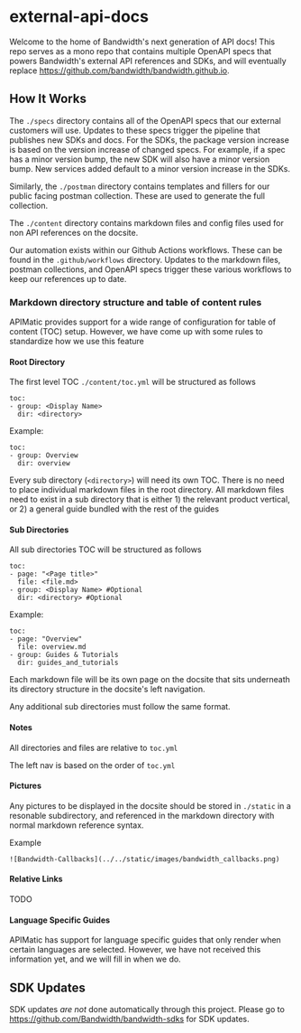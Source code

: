 # external-api-docs

Welcome to the home of Bandwidth's next generation of API docs! This repo serves as a mono repo that contains multiple OpenAPI specs that powers Bandwidth's external API references and SDKs, and will eventually replace https://github.com/bandwidth/bandwidth.github.io.

## How It Works

The `./specs` directory contains all of the OpenAPI specs that our external customers will use. Updates to these specs trigger the pipeline that publishes new SDKs and docs. For the SDKs, the package version increase is based on the version increase of changed specs. For example, if a spec has a minor version bump, the new SDK will also have a minor version bump. New services added default to a minor version increase in the SDKs.

Similarly, the `./postman` directory contains templates and fillers for our public facing postman collection. These are used to generate the full collection.

The `./content` directory contains markdown files and config files used for non API references on the docsite.

Our automation exists within our Github Actions workflows. These can be found in the `.github/workflows` directory. Updates to the markdown files, postman collections, and OpenAPI specs trigger these various workflows to keep our references up to date.

### Markdown directory structure and table of content rules

APIMatic provides support for a wide range of configuration for table of content (TOC) setup. However, we have come up with some rules to standardize how we use this feature

#### Root Directory

The first level TOC `./content/toc.yml` will be structured as follows

```
toc:
- group: <Display Name>
  dir: <directory>
```

Example:

```
toc:
- group: Overview
  dir: overview
```

Every sub directory (`<directory>`) will need its own TOC. There is no need to place individual markdown files in the root directory. All markdown files need to exist in a sub directory that is either 1) the relevant product vertical, or 2) a general guide bundled with the rest of the guides

#### Sub Directories

All sub directories TOC will be structured as follows

```
toc:
- page: "<Page title>"
  file: <file.md>
- group: <Display Name> #Optional
  dir: <directory> #Optional
```

Example:

```
toc:
- page: "Overview"
  file: overview.md
- group: Guides & Tutorials
  dir: guides_and_tutorials
```

Each markdown file will be its own page on the docsite that sits underneath its directory structure in the docsite's left navigation.

Any additional sub directories must follow the same format.

#### Notes

All directories and files are relative to `toc.yml`

The left nav is based on the order of `toc.yml`

#### Pictures

Any pictures to be displayed in the docsite should be stored in `./static` in a resonable subdirectory, and referenced in the markdown directory with normal markdown reference syntax.

Example

```
![Bandwidth-Callbacks](../../static/images/bandwidth_callbacks.png)
```

#### Relative Links

TODO

#### Language Specific Guides

APIMatic has support for language specific guides that only render when certain languages are selected. However, we have not received this information yet, and we will fill in when we do.

## SDK Updates

SDK updates _are not_ done automatically through this project. Please go to https://github.com/Bandwidth/bandwidth-sdks for SDK updates.
